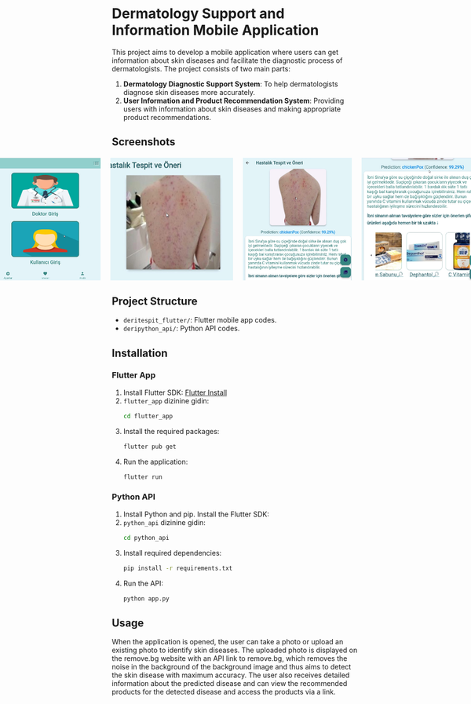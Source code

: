 # Dermatology Support and Information Mobile Application

This project aims to develop a mobile application where users can get information about skin diseases and facilitate the diagnostic process of dermatologists. The project consists of two main parts:

1. **Dermatology Diagnostic Support System**: To help dermatologists diagnose skin diseases more accurately.
2. **User Information and Product Recommendation System**: Providing users with information about skin diseases and making appropriate product recommendations.

## Screenshots

<div style="display: flex; justify-content: center; gap: 20px; margin-top: 20px;">
  <img src="screenshots/app4.png" width="250" height="250" alt="Product Recommendations" style="object-fit: cover;" />
  <img src="screenshots/app1.jpg" width="250" height="250" alt="Login Screen" style="object-fit: cover;" />
  <img src="screenshots/app2.jpg" width="250" height="250" alt="Disease Detection Screen" style="object-fit: cover;" />
  <img src="screenshots/app3.jpg" width="250" height="250" alt="Disease Prediction" style="object-fit: cover;" />
</div>


## Project Structure

- `deritespit_flutter/`: Flutter mobile app codes.
- `deripython_api/`: Python API codes.


## Installation

### Flutter App

1. Install Flutter SDK: [Flutter Install](https://flutter.dev/docs/get-started/install)
2. `flutter_app` dizinine gidin:
    ```sh
    cd flutter_app
    ```                           
3. Install the required packages:
    ```sh
    flutter pub get
    ```
4. Run the application:
    ```sh
    flutter run
    ```

### Python API

1. Install Python and pip. Install the Flutter SDK:
2. `python_api` dizinine gidin:
    ```sh
    cd python_api
    ```
3. Install required dependencies:
    ```sh
    pip install -r requirements.txt
    ```
4. Run the API:
    ```sh
    python app.py
    ```

## Usage

When the application is opened, the user can take a photo or upload an existing photo to identify skin diseases. The uploaded photo is displayed on the remove.bg website with an API link to remove.bg, which removes the noise in the background of the background image and thus aims to detect the skin disease with maximum accuracy. The user also receives detailed information about the predicted disease and can view the recommended products for the detected disease and access the products via a link.

